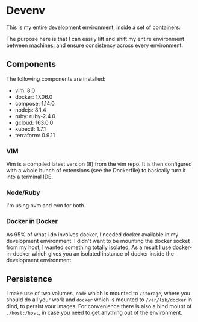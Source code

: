 # Devenv
This is my entire development environment, inside a set of containers.

The purpose here is that I can easily lift and shift my entire environment between machines, and ensure consistency across every environment.

## Components
The following components are installed:

  - vim:       8.0
  - docker:    17.06.0
  - compose:   1.14.0
  - nodejs:    8.1.4
  - ruby:      ruby-2.4.0
  - gcloud:    163.0.0
  - kubectl:   1.7.1
  - terraform: 0.9.11

### VIM
Vim is a compiled latest version (8) from the vim repo.  It is then configured with a whole bunch of extensions (see the Dockerfile) to basically turn it into a terminal IDE.

### Node/Ruby
I'm using nvm and rvm for both.

### Docker in Docker
As 95% of what i do involves docker, I needed docker available in my development environment.  I didn't want to be mounting the docker socket from my host, I wanted something totally isolated.  As a result I use docker-in-docker which gives you an isolated instance of docker inside the development environment.

## Persistence
I make use of two volumes, `code` which is mounted to `/storage`, where you should do all your work and `docker` which is mounted to `/var/lib/docker` in dind, to persist your images.  For convenience there is also a bind mount of `./host:/host`, in case you need to get anything out of the environment.

